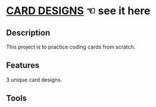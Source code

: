 # [CARD DESIGNS](https://guavalines.github.io/Card_Designs/) ☜ see it here

## Description
This project is to practice coding cards from scratch.

## Features
3 unique card designs.

## Tools

